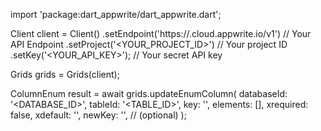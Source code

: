 import 'package:dart_appwrite/dart_appwrite.dart';

Client client = Client()
    .setEndpoint('https://<REGION>.cloud.appwrite.io/v1') // Your API Endpoint
    .setProject('<YOUR_PROJECT_ID>') // Your project ID
    .setKey('<YOUR_API_KEY>'); // Your secret API key

Grids grids = Grids(client);

ColumnEnum result = await grids.updateEnumColumn(
    databaseId: '<DATABASE_ID>',
    tableId: '<TABLE_ID>',
    key: '',
    elements: [],
    xrequired: false,
    xdefault: '<DEFAULT>',
    newKey: '', // (optional)
);
